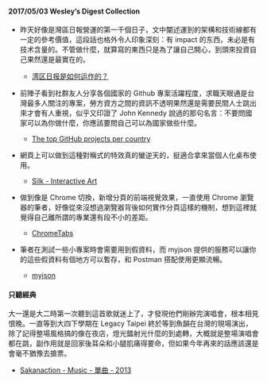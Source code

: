 #### 2017/05/03 Wesley’s Digest Collection


- 昨天好像是灣區日報營運的第一千個日子，文中闡述運到的架構和技術線都有一定的參考價值，這段話也格外令人印象深刻：有 impact 的东西，未必是有技术含量的。不管做什麼，就算寫的東西只是為了讓自己開心，到頭來投資自己果然還是最實在的。
  
  - [湾区日报是如何运作的？](https://wanqu.co/b/7/2015-05-24-behind-the-scenes.html?s=social)
  
- 前陣子看到社群友人分享各個國家的 Github 專案活躍程度，求職天眼通是台灣最多人關注的專案，勞方資方之間的資訊不透明果然還是需要民間人士跳出來才會有人重視，似乎又印證了 John Kennedy 說過的那句名言：不要問國家可以為你做什麼，你應該要問自己可以為國家做些什麼。
  - [The top GitHub projects per country](https://medium.com/@hoffa/the-top-github-projects-per-country-92c275e19409)
  
- 網頁上可以做到這種對稱式的特效真的蠻逆天的，挺適合拿來當個人化桌布使用。
  - [Silk - Interactive Art](http://weavesilk.com/)
  
- 做到像是 Chrome 切換，新增分頁的前端視覺效果，一直使用 Chrome 瀏覽器的筆者，好像從來沒想過瀏覽器背後如何實作分頁這樣的機制，想到這裡就覺得自己離所謂的專業還有段不小的差距。
  - [ChromeTabs](https://github.com/adamschwartz/chrome-tabs)

- 筆者在測試一些小專案時會需要用到假資料，而 myjson 提供的服務可以讓你的這些假資料有個地方可以暫存，和 Postman 搭配使用更顯流暢。
  - [myjson](http://myjson.com/)





#### 只聽經典
大一還是大二時第一次聽到這首歌就迷上了，才發現他們剛辦完演唱會，根本相見恨晚。一直等到大四下學期在 Legacy Taipei 終於等到魚韻在台灣的現場演出，除了記得整場風格搞的像在夜店，燈光鐳射光什麼的到處轉，大概就是整場演唱會都在跳，副作用就是回家後耳朵和小腿肌痛得要命，但如果今年再來的話應該還是會毫不猶豫去搶票。
- [Sakanaction - Music - 單曲 - 2013](https://www.youtube.com/watch?v=z2TNnnQbGJs)